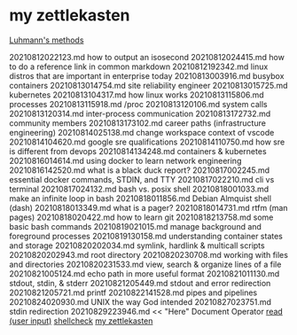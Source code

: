 # my zettlekasten
[Luhmann's methods](20210811020413.md)

20210812022123.md how to output an isosecond
20210812024415.md how to do a reference link in common markdown
20210812192342.md linux distros that are important in enterprise today
20210813003916.md busybox containers
20210813014754.md site reliability engineer
20210813015725.md kubernetes
20210813104317.md how linux works
20210813115806.md processes
20210813115918.md /proc
20210813120106.md system calls
20210813120314.md inter-process communication
20210813172732.md community members
20210813173102.md career paths (infrastructure engineering)
20210814025138.md change workspace context of vscode
20210814104620.md google sre qualifications
20210814110750.md how sre is different from devops
20210814134248.md containers & kubernetes
20210816014614.md using docker to learn network engineering
20210816142520.md what is a black duck report?
20210817002245.md essential docker commands, STDIN, and TTY
20210817022210.md cli vs terminal
20210817024132.md bash vs. posix shell
20210818001033.md make an infinite loop in bash
20210818011856.md Debian Almquist shell (dash)
20210818013349.md what is a pager?
20210818014731.md rtfm (man pages)
20210818020422.md how to learn git
20210818213758.md some basic bash commands
20210819021015.md manage background and foreground processes 
20210819130158.md understanding container states and storage
20210820202034.md symlink, hardlink & multicall scripts
20210820202943.md root directory
20210820230708.md working with files and directories
20210820231533.md view, search & organize lines of a file
20210821005124.md echo path in more useful format
20210821011130.md stdout, stdin, & stderr
20210821205449.md stdout and error redirection
20210821205721.md printf
20210822141528.md pipes and pipelines
20210824020930.md UNIX the way God intended
20210827023751.md stdin redirection
20210829223946.md << "Here" Document Operator
[read (user input)](20210830004726.md)
[shellcheck](20210830005857.md)
[my zettlekasten](README.md)
